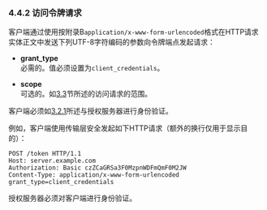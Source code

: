 ### 4.4.2 访问令牌请求

客户端通过使用按附录B`application/x-www-form-urlencoded`格式在HTTP请求实体正文中发送下列UTF-8字符编码的参数向令牌端点发起请求：

-  **grant_type**    
  必需的。值必须设置为`client_credentials`。

-  **scope**    
  可选的。如[3.3](../Section03/3.3.md)节所述的访问请求的范围。

客户端必须如[3.2.1](../Section03/3.2.1.md)所述与授权服务器进行身份验证。

例如，客户端使用传输层安全发起如下HTTP请求（额外的换行仅用于显示目的）：

    POST /token HTTP/1.1
    Host: server.example.com
    Authorization: Basic czZCaGRSa3F0MzpnWDFmQmF0M2JW
    Content-Type: application/x-www-form-urlencoded
    grant_type=client_credentials
授权服务器必须对客户端进行身份验证。